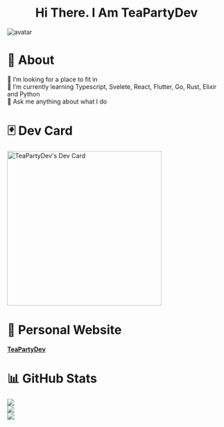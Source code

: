 <h1 align="center">
  Hi There. I Am TeaPartyDev
</h1>

<div align="canter">
  <img src="https://github.com/user-attachments/assets/655b8b3b-373f-4f8b-9141-edb592e8fe45" alt="avatar"/>
</div>

# 💫 About
🤝 I’m looking for a place to fit in<br>
🌱 I’m currently learning Typescript, Svelete, React, Flutter, Go, Rust, Elixir and Python<br>
💬 Ask me anything about what I do<br>

# 🃏 Dev Card
<a href="https://app.daily.dev/teapartydev"><img src="https://api.daily.dev/devcards/v2/92Tc0MIH5UarnguOUFTDJ.png?type=default&r=tcv" width="356" alt="TeaPartyDev's Dev Card"/></a>

# 🧠 Personal Website
[**TeaPartyDev**](https://driftdev.github.io/teapartydev-blog/)

# 📊 GitHub Stats
![](https://github-readme-stats.vercel.app/api?username=teapartydev&theme=dracula&hide_border=false&include_all_commits=true&count_private=true)<br/>
![](https://github-readme-streak-stats.herokuapp.com/?user=teapartydev&theme=dracula&hide_border=false)<br/>
![](https://github-readme-stats.vercel.app/api/top-langs/?username=teapartydev&theme=dracula&hide_border=false&include_all_commits=true&count_private=true&layout=compact)
